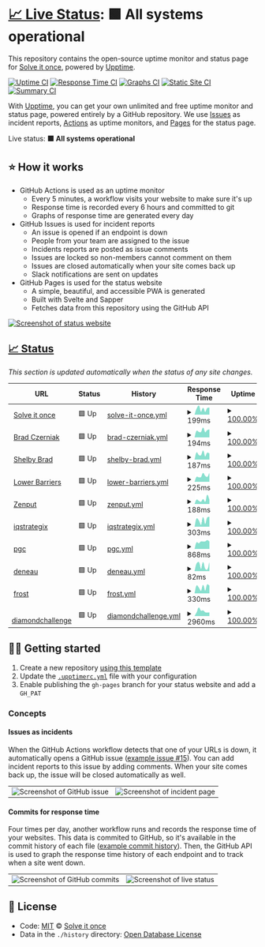 # [📈 Live Status](https://status.solveitonce.com): <!--live status--> **🟩 All systems operational**

This repository contains the open-source uptime monitor and status page for [Solve it once](https://solveitonce.com), powered by [Upptime](https://github.com/upptime/upptime).

[![Uptime CI](https://github.com/solve-it-once/upptime/workflows/Uptime%20CI/badge.svg)](https://github.com/solve-it-once/upptime/actions?query=workflow%3A%22Uptime+CI%22)
[![Response Time CI](https://github.com/solve-it-once/upptime/workflows/Response%20Time%20CI/badge.svg)](https://github.com/solve-it-once/upptime/actions?query=workflow%3A%22Response+Time+CI%22)
[![Graphs CI](https://github.com/solve-it-once/upptime/workflows/Graphs%20CI/badge.svg)](https://github.com/solve-it-once/upptime/actions?query=workflow%3A%22Graphs+CI%22)
[![Static Site CI](https://github.com/solve-it-once/upptime/workflows/Static%20Site%20CI/badge.svg)](https://github.com/solve-it-once/upptime/actions?query=workflow%3A%22Static+Site+CI%22)
[![Summary CI](https://github.com/solve-it-once/upptime/workflows/Summary%20CI/badge.svg)](https://github.com/solve-it-once/upptime/actions?query=workflow%3A%22Summary+CI%22)

With [Upptime](https://upptime.js.org), you can get your own unlimited and free uptime monitor and status page, powered entirely by a GitHub repository. We use [Issues](https://github.com/solve-it-once/upptime/issues) as incident reports, [Actions](https://github.com/solve-it-once/upptime/actions) as uptime monitors, and [Pages](https://status.solveitonce.com) for the status page.

Live status: <!--live status--> **🟩 All systems operational**

## ⭐ How it works

- GitHub Actions is used as an uptime monitor
  - Every 5 minutes, a workflow visits your website to make sure it's up
  - Response time is recorded every 6 hours and committed to git
  - Graphs of response time are generated every day
- GitHub Issues is used for incident reports
  - An issue is opened if an endpoint is down
  - People from your team are assigned to the issue
  - Incidents reports are posted as issue comments
  - Issues are locked so non-members cannot comment on them
  - Issues are closed automatically when your site comes back up
  - Slack notifications are sent on updates
- GitHub Pages is used for the status website
  - A simple, beautiful, and accessible PWA is generated
  - Built with Svelte and Sapper
  - Fetches data from this repository using the GitHub API

[![Screenshot of status website](./assets/screenshot-status.png)](https://upptime.js.org)

## [📈 Status](https://upptime.js.org)

_This section is updated automatically when the status of any site changes._

<!--start: status pages-->
<!-- This summary is generated by Upptime (https://github.com/upptime/upptime) -->
<!-- Do not edit this manually, your changes will be overwritten -->
<!-- prettier-ignore -->
| URL | Status | History | Response Time | Uptime |
| --- | ------ | ------- | ------------- | ------ |
| <img alt="" src="https://favicons.githubusercontent.com/solveitonce.com" height="13"> [Solve it once](https://solveitonce.com) | 🟩 Up | [solve-it-once.yml](https://github.com/solve-it-once/upptime/commits/HEAD/history/solve-it-once.yml) | <details><summary><img alt="Response time graph" src="./graphs/solve-it-once/response-time-week.png" height="20"> 199ms</summary><br><a href="https://status.solveitonce.com/history/solve-it-once"><img alt="Response time 156" src="https://img.shields.io/endpoint?url=https%3A%2F%2Fraw.githubusercontent.com%2Fsolve-it-once%2Fupptime%2FHEAD%2Fapi%2Fsolve-it-once%2Fresponse-time.json"></a><br><a href="https://status.solveitonce.com/history/solve-it-once"><img alt="24-hour response time 170" src="https://img.shields.io/endpoint?url=https%3A%2F%2Fraw.githubusercontent.com%2Fsolve-it-once%2Fupptime%2FHEAD%2Fapi%2Fsolve-it-once%2Fresponse-time-day.json"></a><br><a href="https://status.solveitonce.com/history/solve-it-once"><img alt="7-day response time 199" src="https://img.shields.io/endpoint?url=https%3A%2F%2Fraw.githubusercontent.com%2Fsolve-it-once%2Fupptime%2FHEAD%2Fapi%2Fsolve-it-once%2Fresponse-time-week.json"></a><br><a href="https://status.solveitonce.com/history/solve-it-once"><img alt="30-day response time 186" src="https://img.shields.io/endpoint?url=https%3A%2F%2Fraw.githubusercontent.com%2Fsolve-it-once%2Fupptime%2FHEAD%2Fapi%2Fsolve-it-once%2Fresponse-time-month.json"></a><br><a href="https://status.solveitonce.com/history/solve-it-once"><img alt="1-year response time 159" src="https://img.shields.io/endpoint?url=https%3A%2F%2Fraw.githubusercontent.com%2Fsolve-it-once%2Fupptime%2FHEAD%2Fapi%2Fsolve-it-once%2Fresponse-time-year.json"></a></details> | <details><summary><a href="https://status.solveitonce.com/history/solve-it-once">100.00%</a></summary><a href="https://status.solveitonce.com/history/solve-it-once"><img alt="All-time uptime 99.99%" src="https://img.shields.io/endpoint?url=https%3A%2F%2Fraw.githubusercontent.com%2Fsolve-it-once%2Fupptime%2FHEAD%2Fapi%2Fsolve-it-once%2Fuptime.json"></a><br><a href="https://status.solveitonce.com/history/solve-it-once"><img alt="24-hour uptime 100.00%" src="https://img.shields.io/endpoint?url=https%3A%2F%2Fraw.githubusercontent.com%2Fsolve-it-once%2Fupptime%2FHEAD%2Fapi%2Fsolve-it-once%2Fuptime-day.json"></a><br><a href="https://status.solveitonce.com/history/solve-it-once"><img alt="7-day uptime 100.00%" src="https://img.shields.io/endpoint?url=https%3A%2F%2Fraw.githubusercontent.com%2Fsolve-it-once%2Fupptime%2FHEAD%2Fapi%2Fsolve-it-once%2Fuptime-week.json"></a><br><a href="https://status.solveitonce.com/history/solve-it-once"><img alt="30-day uptime 100.00%" src="https://img.shields.io/endpoint?url=https%3A%2F%2Fraw.githubusercontent.com%2Fsolve-it-once%2Fupptime%2FHEAD%2Fapi%2Fsolve-it-once%2Fuptime-month.json"></a><br><a href="https://status.solveitonce.com/history/solve-it-once"><img alt="1-year uptime 99.97%" src="https://img.shields.io/endpoint?url=https%3A%2F%2Fraw.githubusercontent.com%2Fsolve-it-once%2Fupptime%2FHEAD%2Fapi%2Fsolve-it-once%2Fuptime-year.json"></a></details>
| <img alt="" src="https://favicons.githubusercontent.com/bradczerniak.com" height="13"> [Brad Czerniak](https://bradczerniak.com) | 🟩 Up | [brad-czerniak.yml](https://github.com/solve-it-once/upptime/commits/HEAD/history/brad-czerniak.yml) | <details><summary><img alt="Response time graph" src="./graphs/brad-czerniak/response-time-week.png" height="20"> 194ms</summary><br><a href="https://status.solveitonce.com/history/brad-czerniak"><img alt="Response time 241" src="https://img.shields.io/endpoint?url=https%3A%2F%2Fraw.githubusercontent.com%2Fsolve-it-once%2Fupptime%2FHEAD%2Fapi%2Fbrad-czerniak%2Fresponse-time.json"></a><br><a href="https://status.solveitonce.com/history/brad-czerniak"><img alt="24-hour response time 131" src="https://img.shields.io/endpoint?url=https%3A%2F%2Fraw.githubusercontent.com%2Fsolve-it-once%2Fupptime%2FHEAD%2Fapi%2Fbrad-czerniak%2Fresponse-time-day.json"></a><br><a href="https://status.solveitonce.com/history/brad-czerniak"><img alt="7-day response time 194" src="https://img.shields.io/endpoint?url=https%3A%2F%2Fraw.githubusercontent.com%2Fsolve-it-once%2Fupptime%2FHEAD%2Fapi%2Fbrad-czerniak%2Fresponse-time-week.json"></a><br><a href="https://status.solveitonce.com/history/brad-czerniak"><img alt="30-day response time 167" src="https://img.shields.io/endpoint?url=https%3A%2F%2Fraw.githubusercontent.com%2Fsolve-it-once%2Fupptime%2FHEAD%2Fapi%2Fbrad-czerniak%2Fresponse-time-month.json"></a><br><a href="https://status.solveitonce.com/history/brad-czerniak"><img alt="1-year response time 264" src="https://img.shields.io/endpoint?url=https%3A%2F%2Fraw.githubusercontent.com%2Fsolve-it-once%2Fupptime%2FHEAD%2Fapi%2Fbrad-czerniak%2Fresponse-time-year.json"></a></details> | <details><summary><a href="https://status.solveitonce.com/history/brad-czerniak">100.00%</a></summary><a href="https://status.solveitonce.com/history/brad-czerniak"><img alt="All-time uptime 99.99%" src="https://img.shields.io/endpoint?url=https%3A%2F%2Fraw.githubusercontent.com%2Fsolve-it-once%2Fupptime%2FHEAD%2Fapi%2Fbrad-czerniak%2Fuptime.json"></a><br><a href="https://status.solveitonce.com/history/brad-czerniak"><img alt="24-hour uptime 100.00%" src="https://img.shields.io/endpoint?url=https%3A%2F%2Fraw.githubusercontent.com%2Fsolve-it-once%2Fupptime%2FHEAD%2Fapi%2Fbrad-czerniak%2Fuptime-day.json"></a><br><a href="https://status.solveitonce.com/history/brad-czerniak"><img alt="7-day uptime 100.00%" src="https://img.shields.io/endpoint?url=https%3A%2F%2Fraw.githubusercontent.com%2Fsolve-it-once%2Fupptime%2FHEAD%2Fapi%2Fbrad-czerniak%2Fuptime-week.json"></a><br><a href="https://status.solveitonce.com/history/brad-czerniak"><img alt="30-day uptime 100.00%" src="https://img.shields.io/endpoint?url=https%3A%2F%2Fraw.githubusercontent.com%2Fsolve-it-once%2Fupptime%2FHEAD%2Fapi%2Fbrad-czerniak%2Fuptime-month.json"></a><br><a href="https://status.solveitonce.com/history/brad-czerniak"><img alt="1-year uptime 99.97%" src="https://img.shields.io/endpoint?url=https%3A%2F%2Fraw.githubusercontent.com%2Fsolve-it-once%2Fupptime%2FHEAD%2Fapi%2Fbrad-czerniak%2Fuptime-year.json"></a></details>
| <img alt="" src="https://favicons.githubusercontent.com/shelbybrad.com" height="13"> [Shelby Brad](https://shelbybrad.com) | 🟩 Up | [shelby-brad.yml](https://github.com/solve-it-once/upptime/commits/HEAD/history/shelby-brad.yml) | <details><summary><img alt="Response time graph" src="./graphs/shelby-brad/response-time-week.png" height="20"> 187ms</summary><br><a href="https://status.solveitonce.com/history/shelby-brad"><img alt="Response time 161" src="https://img.shields.io/endpoint?url=https%3A%2F%2Fraw.githubusercontent.com%2Fsolve-it-once%2Fupptime%2FHEAD%2Fapi%2Fshelby-brad%2Fresponse-time.json"></a><br><a href="https://status.solveitonce.com/history/shelby-brad"><img alt="24-hour response time 129" src="https://img.shields.io/endpoint?url=https%3A%2F%2Fraw.githubusercontent.com%2Fsolve-it-once%2Fupptime%2FHEAD%2Fapi%2Fshelby-brad%2Fresponse-time-day.json"></a><br><a href="https://status.solveitonce.com/history/shelby-brad"><img alt="7-day response time 187" src="https://img.shields.io/endpoint?url=https%3A%2F%2Fraw.githubusercontent.com%2Fsolve-it-once%2Fupptime%2FHEAD%2Fapi%2Fshelby-brad%2Fresponse-time-week.json"></a><br><a href="https://status.solveitonce.com/history/shelby-brad"><img alt="30-day response time 174" src="https://img.shields.io/endpoint?url=https%3A%2F%2Fraw.githubusercontent.com%2Fsolve-it-once%2Fupptime%2FHEAD%2Fapi%2Fshelby-brad%2Fresponse-time-month.json"></a><br><a href="https://status.solveitonce.com/history/shelby-brad"><img alt="1-year response time 164" src="https://img.shields.io/endpoint?url=https%3A%2F%2Fraw.githubusercontent.com%2Fsolve-it-once%2Fupptime%2FHEAD%2Fapi%2Fshelby-brad%2Fresponse-time-year.json"></a></details> | <details><summary><a href="https://status.solveitonce.com/history/shelby-brad">100.00%</a></summary><a href="https://status.solveitonce.com/history/shelby-brad"><img alt="All-time uptime 99.99%" src="https://img.shields.io/endpoint?url=https%3A%2F%2Fraw.githubusercontent.com%2Fsolve-it-once%2Fupptime%2FHEAD%2Fapi%2Fshelby-brad%2Fuptime.json"></a><br><a href="https://status.solveitonce.com/history/shelby-brad"><img alt="24-hour uptime 100.00%" src="https://img.shields.io/endpoint?url=https%3A%2F%2Fraw.githubusercontent.com%2Fsolve-it-once%2Fupptime%2FHEAD%2Fapi%2Fshelby-brad%2Fuptime-day.json"></a><br><a href="https://status.solveitonce.com/history/shelby-brad"><img alt="7-day uptime 100.00%" src="https://img.shields.io/endpoint?url=https%3A%2F%2Fraw.githubusercontent.com%2Fsolve-it-once%2Fupptime%2FHEAD%2Fapi%2Fshelby-brad%2Fuptime-week.json"></a><br><a href="https://status.solveitonce.com/history/shelby-brad"><img alt="30-day uptime 100.00%" src="https://img.shields.io/endpoint?url=https%3A%2F%2Fraw.githubusercontent.com%2Fsolve-it-once%2Fupptime%2FHEAD%2Fapi%2Fshelby-brad%2Fuptime-month.json"></a><br><a href="https://status.solveitonce.com/history/shelby-brad"><img alt="1-year uptime 99.98%" src="https://img.shields.io/endpoint?url=https%3A%2F%2Fraw.githubusercontent.com%2Fsolve-it-once%2Fupptime%2FHEAD%2Fapi%2Fshelby-brad%2Fuptime-year.json"></a></details>
| <img alt="" src="https://favicons.githubusercontent.com/lowerbarriers.org" height="13"> [Lower Barriers](https://lowerbarriers.org) | 🟩 Up | [lower-barriers.yml](https://github.com/solve-it-once/upptime/commits/HEAD/history/lower-barriers.yml) | <details><summary><img alt="Response time graph" src="./graphs/lower-barriers/response-time-week.png" height="20"> 225ms</summary><br><a href="https://status.solveitonce.com/history/lower-barriers"><img alt="Response time 211" src="https://img.shields.io/endpoint?url=https%3A%2F%2Fraw.githubusercontent.com%2Fsolve-it-once%2Fupptime%2FHEAD%2Fapi%2Flower-barriers%2Fresponse-time.json"></a><br><a href="https://status.solveitonce.com/history/lower-barriers"><img alt="24-hour response time 78" src="https://img.shields.io/endpoint?url=https%3A%2F%2Fraw.githubusercontent.com%2Fsolve-it-once%2Fupptime%2FHEAD%2Fapi%2Flower-barriers%2Fresponse-time-day.json"></a><br><a href="https://status.solveitonce.com/history/lower-barriers"><img alt="7-day response time 225" src="https://img.shields.io/endpoint?url=https%3A%2F%2Fraw.githubusercontent.com%2Fsolve-it-once%2Fupptime%2FHEAD%2Fapi%2Flower-barriers%2Fresponse-time-week.json"></a><br><a href="https://status.solveitonce.com/history/lower-barriers"><img alt="30-day response time 206" src="https://img.shields.io/endpoint?url=https%3A%2F%2Fraw.githubusercontent.com%2Fsolve-it-once%2Fupptime%2FHEAD%2Fapi%2Flower-barriers%2Fresponse-time-month.json"></a><br><a href="https://status.solveitonce.com/history/lower-barriers"><img alt="1-year response time 215" src="https://img.shields.io/endpoint?url=https%3A%2F%2Fraw.githubusercontent.com%2Fsolve-it-once%2Fupptime%2FHEAD%2Fapi%2Flower-barriers%2Fresponse-time-year.json"></a></details> | <details><summary><a href="https://status.solveitonce.com/history/lower-barriers">100.00%</a></summary><a href="https://status.solveitonce.com/history/lower-barriers"><img alt="All-time uptime 99.99%" src="https://img.shields.io/endpoint?url=https%3A%2F%2Fraw.githubusercontent.com%2Fsolve-it-once%2Fupptime%2FHEAD%2Fapi%2Flower-barriers%2Fuptime.json"></a><br><a href="https://status.solveitonce.com/history/lower-barriers"><img alt="24-hour uptime 100.00%" src="https://img.shields.io/endpoint?url=https%3A%2F%2Fraw.githubusercontent.com%2Fsolve-it-once%2Fupptime%2FHEAD%2Fapi%2Flower-barriers%2Fuptime-day.json"></a><br><a href="https://status.solveitonce.com/history/lower-barriers"><img alt="7-day uptime 100.00%" src="https://img.shields.io/endpoint?url=https%3A%2F%2Fraw.githubusercontent.com%2Fsolve-it-once%2Fupptime%2FHEAD%2Fapi%2Flower-barriers%2Fuptime-week.json"></a><br><a href="https://status.solveitonce.com/history/lower-barriers"><img alt="30-day uptime 100.00%" src="https://img.shields.io/endpoint?url=https%3A%2F%2Fraw.githubusercontent.com%2Fsolve-it-once%2Fupptime%2FHEAD%2Fapi%2Flower-barriers%2Fuptime-month.json"></a><br><a href="https://status.solveitonce.com/history/lower-barriers"><img alt="1-year uptime 99.98%" src="https://img.shields.io/endpoint?url=https%3A%2F%2Fraw.githubusercontent.com%2Fsolve-it-once%2Fupptime%2FHEAD%2Fapi%2Flower-barriers%2Fuptime-year.json"></a></details>
| <img alt="" src="https://favicons.githubusercontent.com/www.zenput.com" height="13"> [Zenput](https://www.zenput.com) | 🟩 Up | [zenput.yml](https://github.com/solve-it-once/upptime/commits/HEAD/history/zenput.yml) | <details><summary><img alt="Response time graph" src="./graphs/zenput/response-time-week.png" height="20"> 188ms</summary><br><a href="https://status.solveitonce.com/history/zenput"><img alt="Response time 152" src="https://img.shields.io/endpoint?url=https%3A%2F%2Fraw.githubusercontent.com%2Fsolve-it-once%2Fupptime%2FHEAD%2Fapi%2Fzenput%2Fresponse-time.json"></a><br><a href="https://status.solveitonce.com/history/zenput"><img alt="24-hour response time 178" src="https://img.shields.io/endpoint?url=https%3A%2F%2Fraw.githubusercontent.com%2Fsolve-it-once%2Fupptime%2FHEAD%2Fapi%2Fzenput%2Fresponse-time-day.json"></a><br><a href="https://status.solveitonce.com/history/zenput"><img alt="7-day response time 188" src="https://img.shields.io/endpoint?url=https%3A%2F%2Fraw.githubusercontent.com%2Fsolve-it-once%2Fupptime%2FHEAD%2Fapi%2Fzenput%2Fresponse-time-week.json"></a><br><a href="https://status.solveitonce.com/history/zenput"><img alt="30-day response time 164" src="https://img.shields.io/endpoint?url=https%3A%2F%2Fraw.githubusercontent.com%2Fsolve-it-once%2Fupptime%2FHEAD%2Fapi%2Fzenput%2Fresponse-time-month.json"></a><br><a href="https://status.solveitonce.com/history/zenput"><img alt="1-year response time 151" src="https://img.shields.io/endpoint?url=https%3A%2F%2Fraw.githubusercontent.com%2Fsolve-it-once%2Fupptime%2FHEAD%2Fapi%2Fzenput%2Fresponse-time-year.json"></a></details> | <details><summary><a href="https://status.solveitonce.com/history/zenput">100.00%</a></summary><a href="https://status.solveitonce.com/history/zenput"><img alt="All-time uptime 99.99%" src="https://img.shields.io/endpoint?url=https%3A%2F%2Fraw.githubusercontent.com%2Fsolve-it-once%2Fupptime%2FHEAD%2Fapi%2Fzenput%2Fuptime.json"></a><br><a href="https://status.solveitonce.com/history/zenput"><img alt="24-hour uptime 100.00%" src="https://img.shields.io/endpoint?url=https%3A%2F%2Fraw.githubusercontent.com%2Fsolve-it-once%2Fupptime%2FHEAD%2Fapi%2Fzenput%2Fuptime-day.json"></a><br><a href="https://status.solveitonce.com/history/zenput"><img alt="7-day uptime 100.00%" src="https://img.shields.io/endpoint?url=https%3A%2F%2Fraw.githubusercontent.com%2Fsolve-it-once%2Fupptime%2FHEAD%2Fapi%2Fzenput%2Fuptime-week.json"></a><br><a href="https://status.solveitonce.com/history/zenput"><img alt="30-day uptime 100.00%" src="https://img.shields.io/endpoint?url=https%3A%2F%2Fraw.githubusercontent.com%2Fsolve-it-once%2Fupptime%2FHEAD%2Fapi%2Fzenput%2Fuptime-month.json"></a><br><a href="https://status.solveitonce.com/history/zenput"><img alt="1-year uptime 99.98%" src="https://img.shields.io/endpoint?url=https%3A%2F%2Fraw.githubusercontent.com%2Fsolve-it-once%2Fupptime%2FHEAD%2Fapi%2Fzenput%2Fuptime-year.json"></a></details>
| <img alt="" src="https://favicons.githubusercontent.com/www.iqstrategix.com" height="13"> [iqstrategix](https://www.iqstrategix.com) | 🟩 Up | [iqstrategix.yml](https://github.com/solve-it-once/upptime/commits/HEAD/history/iqstrategix.yml) | <details><summary><img alt="Response time graph" src="./graphs/iqstrategix/response-time-week.png" height="20"> 303ms</summary><br><a href="https://status.solveitonce.com/history/iqstrategix"><img alt="Response time 377" src="https://img.shields.io/endpoint?url=https%3A%2F%2Fraw.githubusercontent.com%2Fsolve-it-once%2Fupptime%2FHEAD%2Fapi%2Fiqstrategix%2Fresponse-time.json"></a><br><a href="https://status.solveitonce.com/history/iqstrategix"><img alt="24-hour response time 158" src="https://img.shields.io/endpoint?url=https%3A%2F%2Fraw.githubusercontent.com%2Fsolve-it-once%2Fupptime%2FHEAD%2Fapi%2Fiqstrategix%2Fresponse-time-day.json"></a><br><a href="https://status.solveitonce.com/history/iqstrategix"><img alt="7-day response time 303" src="https://img.shields.io/endpoint?url=https%3A%2F%2Fraw.githubusercontent.com%2Fsolve-it-once%2Fupptime%2FHEAD%2Fapi%2Fiqstrategix%2Fresponse-time-week.json"></a><br><a href="https://status.solveitonce.com/history/iqstrategix"><img alt="30-day response time 275" src="https://img.shields.io/endpoint?url=https%3A%2F%2Fraw.githubusercontent.com%2Fsolve-it-once%2Fupptime%2FHEAD%2Fapi%2Fiqstrategix%2Fresponse-time-month.json"></a><br><a href="https://status.solveitonce.com/history/iqstrategix"><img alt="1-year response time 351" src="https://img.shields.io/endpoint?url=https%3A%2F%2Fraw.githubusercontent.com%2Fsolve-it-once%2Fupptime%2FHEAD%2Fapi%2Fiqstrategix%2Fresponse-time-year.json"></a></details> | <details><summary><a href="https://status.solveitonce.com/history/iqstrategix">100.00%</a></summary><a href="https://status.solveitonce.com/history/iqstrategix"><img alt="All-time uptime 99.96%" src="https://img.shields.io/endpoint?url=https%3A%2F%2Fraw.githubusercontent.com%2Fsolve-it-once%2Fupptime%2FHEAD%2Fapi%2Fiqstrategix%2Fuptime.json"></a><br><a href="https://status.solveitonce.com/history/iqstrategix"><img alt="24-hour uptime 100.00%" src="https://img.shields.io/endpoint?url=https%3A%2F%2Fraw.githubusercontent.com%2Fsolve-it-once%2Fupptime%2FHEAD%2Fapi%2Fiqstrategix%2Fuptime-day.json"></a><br><a href="https://status.solveitonce.com/history/iqstrategix"><img alt="7-day uptime 100.00%" src="https://img.shields.io/endpoint?url=https%3A%2F%2Fraw.githubusercontent.com%2Fsolve-it-once%2Fupptime%2FHEAD%2Fapi%2Fiqstrategix%2Fuptime-week.json"></a><br><a href="https://status.solveitonce.com/history/iqstrategix"><img alt="30-day uptime 100.00%" src="https://img.shields.io/endpoint?url=https%3A%2F%2Fraw.githubusercontent.com%2Fsolve-it-once%2Fupptime%2FHEAD%2Fapi%2Fiqstrategix%2Fuptime-month.json"></a><br><a href="https://status.solveitonce.com/history/iqstrategix"><img alt="1-year uptime 99.95%" src="https://img.shields.io/endpoint?url=https%3A%2F%2Fraw.githubusercontent.com%2Fsolve-it-once%2Fupptime%2FHEAD%2Fapi%2Fiqstrategix%2Fuptime-year.json"></a></details>
| <img alt="" src="https://favicons.githubusercontent.com/www.princegeorgescountymd.gov" height="13"> [pgc](https://www.princegeorgescountymd.gov) | 🟩 Up | [pgc.yml](https://github.com/solve-it-once/upptime/commits/HEAD/history/pgc.yml) | <details><summary><img alt="Response time graph" src="./graphs/pgc/response-time-week.png" height="20"> 868ms</summary><br><a href="https://status.solveitonce.com/history/pgc"><img alt="Response time 894" src="https://img.shields.io/endpoint?url=https%3A%2F%2Fraw.githubusercontent.com%2Fsolve-it-once%2Fupptime%2FHEAD%2Fapi%2Fpgc%2Fresponse-time.json"></a><br><a href="https://status.solveitonce.com/history/pgc"><img alt="24-hour response time 755" src="https://img.shields.io/endpoint?url=https%3A%2F%2Fraw.githubusercontent.com%2Fsolve-it-once%2Fupptime%2FHEAD%2Fapi%2Fpgc%2Fresponse-time-day.json"></a><br><a href="https://status.solveitonce.com/history/pgc"><img alt="7-day response time 868" src="https://img.shields.io/endpoint?url=https%3A%2F%2Fraw.githubusercontent.com%2Fsolve-it-once%2Fupptime%2FHEAD%2Fapi%2Fpgc%2Fresponse-time-week.json"></a><br><a href="https://status.solveitonce.com/history/pgc"><img alt="30-day response time 888" src="https://img.shields.io/endpoint?url=https%3A%2F%2Fraw.githubusercontent.com%2Fsolve-it-once%2Fupptime%2FHEAD%2Fapi%2Fpgc%2Fresponse-time-month.json"></a><br><a href="https://status.solveitonce.com/history/pgc"><img alt="1-year response time 894" src="https://img.shields.io/endpoint?url=https%3A%2F%2Fraw.githubusercontent.com%2Fsolve-it-once%2Fupptime%2FHEAD%2Fapi%2Fpgc%2Fresponse-time-year.json"></a></details> | <details><summary><a href="https://status.solveitonce.com/history/pgc">100.00%</a></summary><a href="https://status.solveitonce.com/history/pgc"><img alt="All-time uptime 99.98%" src="https://img.shields.io/endpoint?url=https%3A%2F%2Fraw.githubusercontent.com%2Fsolve-it-once%2Fupptime%2FHEAD%2Fapi%2Fpgc%2Fuptime.json"></a><br><a href="https://status.solveitonce.com/history/pgc"><img alt="24-hour uptime 100.00%" src="https://img.shields.io/endpoint?url=https%3A%2F%2Fraw.githubusercontent.com%2Fsolve-it-once%2Fupptime%2FHEAD%2Fapi%2Fpgc%2Fuptime-day.json"></a><br><a href="https://status.solveitonce.com/history/pgc"><img alt="7-day uptime 100.00%" src="https://img.shields.io/endpoint?url=https%3A%2F%2Fraw.githubusercontent.com%2Fsolve-it-once%2Fupptime%2FHEAD%2Fapi%2Fpgc%2Fuptime-week.json"></a><br><a href="https://status.solveitonce.com/history/pgc"><img alt="30-day uptime 100.00%" src="https://img.shields.io/endpoint?url=https%3A%2F%2Fraw.githubusercontent.com%2Fsolve-it-once%2Fupptime%2FHEAD%2Fapi%2Fpgc%2Fuptime-month.json"></a><br><a href="https://status.solveitonce.com/history/pgc"><img alt="1-year uptime 99.98%" src="https://img.shields.io/endpoint?url=https%3A%2F%2Fraw.githubusercontent.com%2Fsolve-it-once%2Fupptime%2FHEAD%2Fapi%2Fpgc%2Fuptime-year.json"></a></details>
| <img alt="" src="https://favicons.githubusercontent.com/electdeneau.github.io" height="13"> [deneau](https://electdeneau.github.io) | 🟩 Up | [deneau.yml](https://github.com/solve-it-once/upptime/commits/HEAD/history/deneau.yml) | <details><summary><img alt="Response time graph" src="./graphs/deneau/response-time-week.png" height="20"> 82ms</summary><br><a href="https://status.solveitonce.com/history/deneau"><img alt="Response time 89" src="https://img.shields.io/endpoint?url=https%3A%2F%2Fraw.githubusercontent.com%2Fsolve-it-once%2Fupptime%2FHEAD%2Fapi%2Fdeneau%2Fresponse-time.json"></a><br><a href="https://status.solveitonce.com/history/deneau"><img alt="24-hour response time 46" src="https://img.shields.io/endpoint?url=https%3A%2F%2Fraw.githubusercontent.com%2Fsolve-it-once%2Fupptime%2FHEAD%2Fapi%2Fdeneau%2Fresponse-time-day.json"></a><br><a href="https://status.solveitonce.com/history/deneau"><img alt="7-day response time 82" src="https://img.shields.io/endpoint?url=https%3A%2F%2Fraw.githubusercontent.com%2Fsolve-it-once%2Fupptime%2FHEAD%2Fapi%2Fdeneau%2Fresponse-time-week.json"></a><br><a href="https://status.solveitonce.com/history/deneau"><img alt="30-day response time 88" src="https://img.shields.io/endpoint?url=https%3A%2F%2Fraw.githubusercontent.com%2Fsolve-it-once%2Fupptime%2FHEAD%2Fapi%2Fdeneau%2Fresponse-time-month.json"></a><br><a href="https://status.solveitonce.com/history/deneau"><img alt="1-year response time 89" src="https://img.shields.io/endpoint?url=https%3A%2F%2Fraw.githubusercontent.com%2Fsolve-it-once%2Fupptime%2FHEAD%2Fapi%2Fdeneau%2Fresponse-time-year.json"></a></details> | <details><summary><a href="https://status.solveitonce.com/history/deneau">100.00%</a></summary><a href="https://status.solveitonce.com/history/deneau"><img alt="All-time uptime 100.00%" src="https://img.shields.io/endpoint?url=https%3A%2F%2Fraw.githubusercontent.com%2Fsolve-it-once%2Fupptime%2FHEAD%2Fapi%2Fdeneau%2Fuptime.json"></a><br><a href="https://status.solveitonce.com/history/deneau"><img alt="24-hour uptime 100.00%" src="https://img.shields.io/endpoint?url=https%3A%2F%2Fraw.githubusercontent.com%2Fsolve-it-once%2Fupptime%2FHEAD%2Fapi%2Fdeneau%2Fuptime-day.json"></a><br><a href="https://status.solveitonce.com/history/deneau"><img alt="7-day uptime 100.00%" src="https://img.shields.io/endpoint?url=https%3A%2F%2Fraw.githubusercontent.com%2Fsolve-it-once%2Fupptime%2FHEAD%2Fapi%2Fdeneau%2Fuptime-week.json"></a><br><a href="https://status.solveitonce.com/history/deneau"><img alt="30-day uptime 100.00%" src="https://img.shields.io/endpoint?url=https%3A%2F%2Fraw.githubusercontent.com%2Fsolve-it-once%2Fupptime%2FHEAD%2Fapi%2Fdeneau%2Fuptime-month.json"></a><br><a href="https://status.solveitonce.com/history/deneau"><img alt="1-year uptime 100.00%" src="https://img.shields.io/endpoint?url=https%3A%2F%2Fraw.githubusercontent.com%2Fsolve-it-once%2Fupptime%2FHEAD%2Fapi%2Fdeneau%2Fuptime-year.json"></a></details>
| <img alt="" src="https://favicons.githubusercontent.com/www.frostdrupal.com" height="13"> [frost](https://www.frostdrupal.com) | 🟩 Up | [frost.yml](https://github.com/solve-it-once/upptime/commits/HEAD/history/frost.yml) | <details><summary><img alt="Response time graph" src="./graphs/frost/response-time-week.png" height="20"> 330ms</summary><br><a href="https://status.solveitonce.com/history/frost"><img alt="Response time 325" src="https://img.shields.io/endpoint?url=https%3A%2F%2Fraw.githubusercontent.com%2Fsolve-it-once%2Fupptime%2FHEAD%2Fapi%2Ffrost%2Fresponse-time.json"></a><br><a href="https://status.solveitonce.com/history/frost"><img alt="24-hour response time 164" src="https://img.shields.io/endpoint?url=https%3A%2F%2Fraw.githubusercontent.com%2Fsolve-it-once%2Fupptime%2FHEAD%2Fapi%2Ffrost%2Fresponse-time-day.json"></a><br><a href="https://status.solveitonce.com/history/frost"><img alt="7-day response time 330" src="https://img.shields.io/endpoint?url=https%3A%2F%2Fraw.githubusercontent.com%2Fsolve-it-once%2Fupptime%2FHEAD%2Fapi%2Ffrost%2Fresponse-time-week.json"></a><br><a href="https://status.solveitonce.com/history/frost"><img alt="30-day response time 303" src="https://img.shields.io/endpoint?url=https%3A%2F%2Fraw.githubusercontent.com%2Fsolve-it-once%2Fupptime%2FHEAD%2Fapi%2Ffrost%2Fresponse-time-month.json"></a><br><a href="https://status.solveitonce.com/history/frost"><img alt="1-year response time 325" src="https://img.shields.io/endpoint?url=https%3A%2F%2Fraw.githubusercontent.com%2Fsolve-it-once%2Fupptime%2FHEAD%2Fapi%2Ffrost%2Fresponse-time-year.json"></a></details> | <details><summary><a href="https://status.solveitonce.com/history/frost">100.00%</a></summary><a href="https://status.solveitonce.com/history/frost"><img alt="All-time uptime 99.97%" src="https://img.shields.io/endpoint?url=https%3A%2F%2Fraw.githubusercontent.com%2Fsolve-it-once%2Fupptime%2FHEAD%2Fapi%2Ffrost%2Fuptime.json"></a><br><a href="https://status.solveitonce.com/history/frost"><img alt="24-hour uptime 100.00%" src="https://img.shields.io/endpoint?url=https%3A%2F%2Fraw.githubusercontent.com%2Fsolve-it-once%2Fupptime%2FHEAD%2Fapi%2Ffrost%2Fuptime-day.json"></a><br><a href="https://status.solveitonce.com/history/frost"><img alt="7-day uptime 100.00%" src="https://img.shields.io/endpoint?url=https%3A%2F%2Fraw.githubusercontent.com%2Fsolve-it-once%2Fupptime%2FHEAD%2Fapi%2Ffrost%2Fuptime-week.json"></a><br><a href="https://status.solveitonce.com/history/frost"><img alt="30-day uptime 100.00%" src="https://img.shields.io/endpoint?url=https%3A%2F%2Fraw.githubusercontent.com%2Fsolve-it-once%2Fupptime%2FHEAD%2Fapi%2Ffrost%2Fuptime-month.json"></a><br><a href="https://status.solveitonce.com/history/frost"><img alt="1-year uptime 99.97%" src="https://img.shields.io/endpoint?url=https%3A%2F%2Fraw.githubusercontent.com%2Fsolve-it-once%2Fupptime%2FHEAD%2Fapi%2Ffrost%2Fuptime-year.json"></a></details>
| <img alt="" src="https://favicons.githubusercontent.com/diamondchallenge.org" height="13"> [diamondchallenge](https://diamondchallenge.org) | 🟩 Up | [diamondchallenge.yml](https://github.com/solve-it-once/upptime/commits/HEAD/history/diamondchallenge.yml) | <details><summary><img alt="Response time graph" src="./graphs/diamondchallenge/response-time-week.png" height="20"> 2960ms</summary><br><a href="https://status.solveitonce.com/history/diamondchallenge"><img alt="Response time 2626" src="https://img.shields.io/endpoint?url=https%3A%2F%2Fraw.githubusercontent.com%2Fsolve-it-once%2Fupptime%2FHEAD%2Fapi%2Fdiamondchallenge%2Fresponse-time.json"></a><br><a href="https://status.solveitonce.com/history/diamondchallenge"><img alt="24-hour response time 2514" src="https://img.shields.io/endpoint?url=https%3A%2F%2Fraw.githubusercontent.com%2Fsolve-it-once%2Fupptime%2FHEAD%2Fapi%2Fdiamondchallenge%2Fresponse-time-day.json"></a><br><a href="https://status.solveitonce.com/history/diamondchallenge"><img alt="7-day response time 2960" src="https://img.shields.io/endpoint?url=https%3A%2F%2Fraw.githubusercontent.com%2Fsolve-it-once%2Fupptime%2FHEAD%2Fapi%2Fdiamondchallenge%2Fresponse-time-week.json"></a><br><a href="https://status.solveitonce.com/history/diamondchallenge"><img alt="30-day response time 2626" src="https://img.shields.io/endpoint?url=https%3A%2F%2Fraw.githubusercontent.com%2Fsolve-it-once%2Fupptime%2FHEAD%2Fapi%2Fdiamondchallenge%2Fresponse-time-month.json"></a><br><a href="https://status.solveitonce.com/history/diamondchallenge"><img alt="1-year response time 2626" src="https://img.shields.io/endpoint?url=https%3A%2F%2Fraw.githubusercontent.com%2Fsolve-it-once%2Fupptime%2FHEAD%2Fapi%2Fdiamondchallenge%2Fresponse-time-year.json"></a></details> | <details><summary><a href="https://status.solveitonce.com/history/diamondchallenge">100.00%</a></summary><a href="https://status.solveitonce.com/history/diamondchallenge"><img alt="All-time uptime 99.77%" src="https://img.shields.io/endpoint?url=https%3A%2F%2Fraw.githubusercontent.com%2Fsolve-it-once%2Fupptime%2FHEAD%2Fapi%2Fdiamondchallenge%2Fuptime.json"></a><br><a href="https://status.solveitonce.com/history/diamondchallenge"><img alt="24-hour uptime 100.00%" src="https://img.shields.io/endpoint?url=https%3A%2F%2Fraw.githubusercontent.com%2Fsolve-it-once%2Fupptime%2FHEAD%2Fapi%2Fdiamondchallenge%2Fuptime-day.json"></a><br><a href="https://status.solveitonce.com/history/diamondchallenge"><img alt="7-day uptime 100.00%" src="https://img.shields.io/endpoint?url=https%3A%2F%2Fraw.githubusercontent.com%2Fsolve-it-once%2Fupptime%2FHEAD%2Fapi%2Fdiamondchallenge%2Fuptime-week.json"></a><br><a href="https://status.solveitonce.com/history/diamondchallenge"><img alt="30-day uptime 99.77%" src="https://img.shields.io/endpoint?url=https%3A%2F%2Fraw.githubusercontent.com%2Fsolve-it-once%2Fupptime%2FHEAD%2Fapi%2Fdiamondchallenge%2Fuptime-month.json"></a><br><a href="https://status.solveitonce.com/history/diamondchallenge"><img alt="1-year uptime 99.77%" src="https://img.shields.io/endpoint?url=https%3A%2F%2Fraw.githubusercontent.com%2Fsolve-it-once%2Fupptime%2FHEAD%2Fapi%2Fdiamondchallenge%2Fuptime-year.json"></a></details>

<!--end: status pages-->

## 👩‍💻 Getting started

1. Create a new repository [using this template](https://github.com/koj-co/upptime/generate)
2. Update the [`.upptimerc.yml`](./.upptimerc.yml) file with your configuration
3. Enable publishing the `gh-pages` branch for your status website and add a `GH_PAT`

### Concepts

#### Issues as incidents

When the GitHub Actions workflow detects that one of your URLs is down, it automatically opens a GitHub issue ([example issue #15](https://github.com/koj-co/upptime/issues/15)). You can add incident reports to this issue by adding comments. When your site comes back up, the issue will be closed automatically as well.

<table>
  <tr>
    <td>
      <img alt="Screenshot of GitHub issue" src="https://raw.githubusercontent.com/upptime/upptime.js.org/master/static/img/screenshot-issue.png">
    </td>
    <td>
      <img alt="Screenshot of incident page" src="https://raw.githubusercontent.com/upptime/upptime.js.org/master/static/img/screenshot-incident.png">
    </td>
  </tr>
</table>

#### Commits for response time

Four times per day, another workflow runs and records the response time of your websites. This data is commited to GitHub, so it's available in the commit history of each file ([example commit history](https://github.com/koj-co/upptime/commits/master/history/wikipedia.yml)). Then, the GitHub API is used to graph the response time history of each endpoint and to track when a site went down.

<table>
  <tr>
    <td>
      <img alt="Screenshot of GitHub commits" src="https://raw.githubusercontent.com/upptime/upptime.js.org/master/static/img/screenshot-history.png">
    </td>
    <td>
      <img alt="Screenshot of live status" src="https://raw.githubusercontent.com/upptime/upptime.js.org/master/static/img/screenshot-live-status.png">
    </td>
  </tr>
</table>
<!--end: docs-->

## 📄 License

- Code: [MIT](./LICENSE) © [Solve it once](https://solveitonce.com)
- Data in the `./history` directory: [Open Database License](https://opendatacommons.org/licenses/odbl/1-0/)
